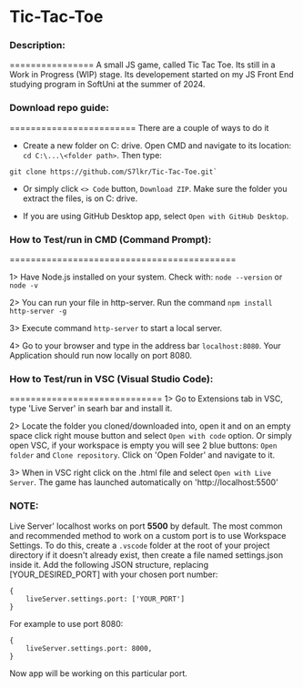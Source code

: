 # Tic-Tac-Toe



### Description:
================
A small JS game, called Tic Tac Toe. Its still in a Work in Progress (WIP) stage. Its developement started on my JS Front End studying program in SoftUni at the summer of 2024.



### Download repo guide:
========================
There are a couple of ways to do it

- Create a new folder on C: drive. Open CMD and navigate to its location: `cd C:\...\<folder path>`. Then type:
```
git clone https://github.com/S7lkr/Tic-Tac-Toe.git`
```

- Or simply click `<> Code` button, `Download ZIP`. Make sure the folder you extract the files, is on C: drive.

- If you are using GitHub Desktop app, select `Open with GitHub Desktop`.



### How to Test/run in CMD (Command Prompt):
===========================================

1> Have Node.js installed on your system. Check with: `node --version` or `node -v`

2> You can run your file in http-server. Run the command `npm install http-server -g`

3> Execute command `http-server` to start a local server.

4> Go to your browser and type in the address bar `localhost:8080`. Your Application should run now locally on port 8080.



### How to Test/run in VSC (Visual Studio Code):
=============================
1> Go to Extensions tab in VSC, type 'Live Server' in searh bar and install it.

2> Locate the folder you cloned/downloaded into, open it and on an empty space click right mouse button and select `Open with code` option. Or simply open VSC, if your workspace is empty you will see 2 blue buttons: `Open folder` and `Clone repository`. Click on 'Open Folder' and navigate to it.

3> When in VSC right click on the .html file and select `Open with Live Server`. The game has launched automatically on 'http://localhost:5500'



### NOTE:
Live Server' localhost works on port **5500** by default. The most common and recommended method to work on a custom port is to use Workspace Settings. To do this, create a `.vscode` folder at the root of your project directory if it doesn't already exist, then create a file named settings.json inside it. Add the following JSON structure, replacing [YOUR_DESIRED_PORT] with your chosen port number:

```
{
    liveServer.settings.port: ['YOUR_PORT']
}
```
For example to use port 8080:

```
{
    liveServer.settings.port: 8000,
}
```
Now app will be working on this particular port.